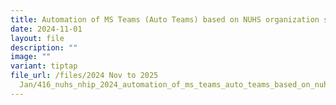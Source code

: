 ```yaml
---
title: Automation of MS Teams (Auto Teams) based on NUHS organization structure
date: 2024-11-01
layout: file
description: ""
image: ""
variant: tiptap
file_url: /files/2024 Nov to 2025
  Jan/416_nuhs_nhip_2024_automation_of_ms_teams_auto_teams_based_on_nuhs_organization_structure.pdf
---
```

